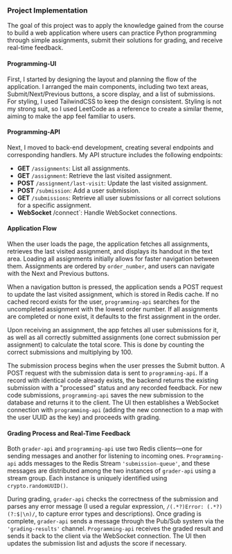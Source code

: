 ### Project Implementation

The goal of this project was to apply the knowledge gained from the course to build a web application where users can practice Python programming through simple assignments, submit their solutions for grading, and receive real-time feedback.

#### Programming-UI

First, I started by designing the layout and planning the flow of the application. I arranged the main components, including two text areas, Submit/Next/Previous buttons, a score display, and a list of submissions. For styling, I used TailwindCSS to keep the design consistent. Styling is not my strong suit, so I used LeetCode as a reference to create a similar theme, aiming to make the app feel familiar to users.

#### Programming-API

Next, I moved to back-end development, creating several endpoints and corresponding handlers. My API structure includes the following endpoints:

-   **GET**  `/assignments`: List all assignments.
-   **GET**  `/assignment`: Retrieve the last visited assignment.
-   **POST** `/assignment/last-visit`: Update the last visited assignment.
-   **POST** `/submission`: Add a user submission.
-   **GET** `/submissions`: Retrieve all user submissions or all correct solutions for a specific assignment.
-   **WebSocket** /connect`: Handle WebSocket connections.

#### Application Flow

When the user loads the page, the application fetches all assignments, retrieves the last visited assignment, and displays its handout in the text area. Loading all assignments initially allows for faster navigation between them. Assignments are ordered by  `order_number`, and users can navigate with the Next and Previous buttons.

When a navigation button is pressed, the application sends a POST request to update the last visited assignment, which is stored in Redis cache. If no cached record exists for the user, `programming-api` searches for the uncompleted assignment with the lowest order number. If all assignments are completed or none exist, it defaults to the first assignment in the order.

Upon receiving an assignment, the app fetches all user submissions for it, as well as all correctly submitted assignments (one correct submission per assignment) to calculate the total score. This is done by counting the correct submissions and multiplying by 100.

The submission process begins when the user presses the Submit button. A POST request with the submission data is sent to `programming-api`. If a record with identical code already exists, the backend returns the existing submission with a "processed" status and any recorded feedback. For new code submissions, `programming-api` saves the new submission to the database and returns it to the client. The UI then establishes a WebSocket connection with `programming-api` (adding the new connection to a map with the user UUID as the key) and proceeds with grading.

#### Grading Process and Real-Time Feedback

Both `grader-api` and `programming-api` use two Redis clients—one for sending messages and another for listening to incoming ones. `Programming-api` adds messages to the Redis Stream `'submission-queue'`, and these messages are distributed among the two instances of `grader-api` using a stream group. Each instance is uniquely identified using `crypto.randomUUID()`.

During grading, `grader-api` checks the correctness of the submission and parses any error message (I used a regular expression, `/(.*?)Error: (.*?)(?:$|\n)/`, to capture error types and descriptions). Once grading is complete, `grader-api` sends a message through the Pub/Sub system via the `'grading-results'` channel. `Programming-api` receives the graded result and sends it back to the client via the WebSocket connection. The UI then updates the submission list and adjusts the score if necessary.